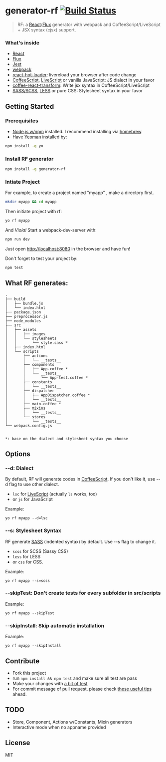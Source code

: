 # generator-rf [![Build Status](https://secure.travis-ci.org/taiansu/generator-rf.png?branch=master)](https://travis-ci.org/taiansu/generator-rf)

> RF: a [React](http://facebook.github.io/react/)/[Flux](http://facebook.github.io/flux/) generator with webpack and CoffeeScript/LiveScript + JSX syntax (cjsx) support.


### What's inside
* [React](http://facebook.github.io/react/)
* [Flux](http://facebook.github.io/flux/)
* [Jest](http://facebook.github.io/jest)
* [webpack](http://webpack.github.io/)
* [react-hot-loader](https://gaearon.github.io/react-hot-loader/): livereload your browser after code change
* [CoffeeScript](http://coffeescript.org/), [LiveScript](http://livescript.net) or vanilla JavaScript: JS dialect in your favor
* [coffee-react-transform](https://github.com/jsdf/coffee-react-transform): Write jsx syntax in CoffeeScript/LiveScript
* [SASS/SCSS](http://sass-lang.com/), [LESS](http://lesscss.org/) or pure CSS: Stylesheet syntax in your favor

## Getting Started

### Prerequisites

* [Node.js w/npm](http://nodejs.org/) installed. I recommend installing via [homebrew](http://brew.sh/).
* Have [Yeoman](http://yeoman.io) installed by:

```bash
npm install -g yo
```

### Install RF generator

```bash
npm install -g generator-rf
```

### Intiate Project

For example, to create a project named "myapp" , make a directory first.

```bash
mkdir myapp && cd myapp
```

Then initiate project with rf:

```bash
yo rf myapp
```

And _Viola!_ Start a webpack-dev-server with:

```bash
npm run dev
```

Just open [http://localhost:8080](http://localhost:8080) in the browser and have fun!

Don't forget to test your project by:

```bash
npm test
```

## What RF generates:

    .
    ├── build
    │   ├── bundle.js
    │   └── index.html
    ├── package.json
    ├── preprocessor.js
    ├── node_modules
    ├── src
    │   ├── assets
    │   │   ├── images
    │   │   └── stylesheets
    │   │       └── style.sass *
    │   ├── index.html
    │   └── scripts
    │       ├── actions
    │       │   └── __tests__
    │       ├── components
    │       │   ├── App.coffee *
    │       │   └── __tests__
    │       │       └── App-test.coffee *
    │       ├── constants
    │       │   └── __tests__
    │       ├── dispatcher
    │       │   ├── AppDispatcher.coffee *
    │       │   └── __tests__
    │       ├── main.coffee *
    │       ├── mixins
    │       │   └── __tests__
    │       └── stores
    │           └── __tests__
    └── webpack.config.js


    *: base on the dialect and stylesheet syntax you choose

## Options

### --d: Dialect

By default, RF will generate codes in [CoffeeScript](http://coffeescript.org/). If you don't like it, use --d flag to use other dialect.

* `lsc` for [LiveScript](http://livescript.net) (actually `ls` works, too)
* or `js` for JavaScript

Example:

    yo rf myapp --d=lsc

### --s: Stylesheet Syntax
RF generate [SASS](http://sass-lang.com/) (indented syntax) by default. Use --s flag to change it.

* `scss` for SCSS (Sassy CSS)
* `less` for LESS
* or `css` for CSS.

Example:

    yo rf myapp --s=scss

### --skipTest: Don't create __tests__ for every subfolder in src/scripts

Example:

    yo rf myapp --skipTest

### --skipInstall: Skip automatic installation

Example:

    yo rf myapp --skipInstall

## Contribute

* Fork this project
* run `npm install && npm test` and make sure all test are pass
* Make your changes with [a bit of test](http://yeoman.io/authoring/testing.html)
* For commit message of pull request, please check [these useful tips](http://robots.thoughtbot.com/5-useful-tips-for-a-better-commit-message) ahead.

## TODO

* Store, Component, Actions w/Constants, Mixin generators
* Interactive mode when no appname provided

## License

MIT

